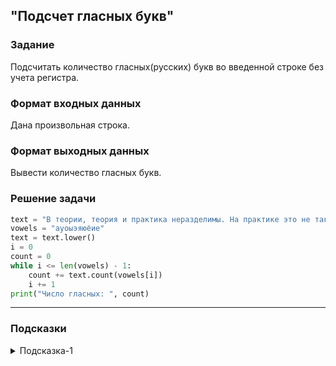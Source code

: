 ## "Подсчет гласных букв"

### Задание

Подсчитать количество гласных(русских) букв во введенной строке без учета регистра.

### Формат входных данных

Дана произвольная строка.

### Формат выходных данных

Вывести количество гласных букв.

### Решение задачи

```python
text = "В теории, теория и практика неразделимы. На практике это не так."
vowels = "ауоыэяюёие"
text = text.lower()
i = 0
count = 0
while i <= len(vowels) - 1:
    count += text.count(vowels[i])
    i += 1
print("Число гласных: ", count)
```

---

### Подсказки

<details>
<summary>Подсказка-1</summary>
Преобразуйте исходную строку к нижнему регистру воспользовавшись соответствующим методом.
</details>
